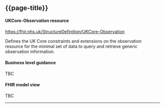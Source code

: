 ## {{page-title}}
#### UKCore-Observation resource

https://fhir.nhs.uk/StructureDefinition/UKCore-Observation

Defines the UK Core constraints and extensions on the observation resource for the minimal set of data to query and retrieve generic observation information.

#### Business level guidance

TBC

#### FHIR model view

TBC

<hr>